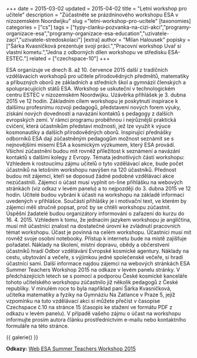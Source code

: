+++
date = 2015-03-02
updated = 2015-04-02
title = "Letní workshop pro učitele"
description = "Zúčastněte se prázdninového workshopu ESA v nizozemském Noordwijku"
slug ="letni-workshop-pro-ucitele"
[taxonomies]
categories = ["cs"]
tags = ["typy-clanku-pozvanka-na-cizi-akci","programy-organizace-esa","programy-organizace-esa-education","uzivatele-zaci","uzivatele-stredoskolaci"]
[extra]
author = "Milan Halousek"
popisky = ["Šárka Kvasničková prezentuje svojí práci.","Pracovní workshop Uvař si vlastní kometu.","Jedna z odborných dílen workshopu ve středisku ESA-ESTEC."]
related = ["czechspace-10"]
+++

ESA organizuje ve dnech 8. až 10. července 2015 další z tradičních vzdělávacích workshopů pro učitele přírodovědných předmětů, matematiky a příbuzných oborů ze základních a středních škol a gymnázií členských a spolupracujících států ESA. Workshop se uskuteční v technologickém centru ESTEC v nizozemském Noordwijku. Uzávěrka přihlášek je 3. dubna 2015 ve 12 hodin. Základním cílem workshopu je poskytnutí inspirace k dalšímu profesnímu rozvoji pedagogů, představení nových forem výuky, získání nových dovedností a navázání kontaktů s pedagogy z dalších evropských zemí. V rámci programu proběhnou i nejrůznější praktická cvičení, která účastníkům představí možnosti, jež lze využít k výuce kosmonautiky a dalších přírodovědných oborů. Inspirující přednášky odborníků ESA dají zúčastněným pedagogům možnost seznámit se s nejnovějšími misemi ESA a kosmickým výzkumem, který ESA provádí. Všichni zúčastnění budou mít rovněž příležitost k seznámení a navázání kontaktů s dalšími kolegy z Evropy. Témata jednotlivých částí workshopu: Vzhledem k rostoucímu zájmu učitelů o tyto vzdělávací akce, bude počet účastníků na letošním workshopu navýšen na 120 účastníků. Přednost budou mít zájemci, kteří se doposud žádné podobné vzdělávací akce nezúčastnili. Zájemci o účast musí vyplnit on-line přihlášku na webových stránkách (viz odkaz v levém panelu) a to nejpozději do 3. dubna 2015 ve 12 hodin. Učitelé budou vybráni k účasti na workshopu na základě informací uvedených v přihlášce. Součástí přihlášky je i motivační text, ve kterém by zájemci měli stručně popsat, proč by se chtěli workshopu zúčastnit. Úspěšní žadatelé budou organizátory informováni o zařazení do kurzu do 16. 4. 2015. Vzhledem k tomu, že jednacím jazykem workshopu je angličtina, musí mít účastníci znalost na dostatečné úrovni ke zvládnutí pracovních témat workshopu. Účast je povinná na celém workshopu. Účastníci musí mít rovněž svoje osobní notebooky. Přístup k internetu bude na místě zajišťuje pořadatel. Náklady na školení, místní dopravu, obědy a občerstvení účastníků hradí Odbor vzdělávání Evropské kosmické agentury. Náklady na cestu, ubytování a večeře, s výjimkou jedné společenské večeře, si hradí účastníci sami. Další informace najdou zájemci na webových stránkách ESA Summer Teachers Workshop 2015 na odkaze v levém panelu stránky. V předcházejících letech se s pomocí a podporou České kosmické kanceláře tohoto učitelského workshopu zúčastnilo již několik pedagogů z České republiky. V minulém roce to byla například paní Šárka Kvasničková, učitelka matematiky a fyziky na Gymnáziu Na Zatlance v Praze 5, jejíž vzpomínku na tuto vzdělávací akci si můžete přečíst v časopise Czechspace č.10 na stránce 15 (časopis ke stažení ve formátu PDF z odkazu v levém panelu). V případě vašeho zájmu o účast na workshopu informujte prosím autora článku prostřednictvím e-mailu nebo kontaktního formuláře na této stránce.

{{ galerie() }}

**Odkazy:**
[Web ESA Summer Teachers Workshop 2015]

[Web ESA Summer Teachers Workshop 2015]: http://www.esa.int/Education/Teachers_Corner/ESA_Summer_Teachers_Workshop_2015_apply_now
